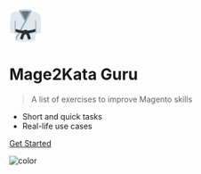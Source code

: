 <img src="_media/logo.png" alt="Mage2 Code Kata" width="58px" height="58px" />

# Mage2Kata Guru

> A list of exercises to improve Magento skills

- Short and quick tasks
- Real-life use cases

[Get Started](#mage2-code-katas)

![color](#f2f8f7)